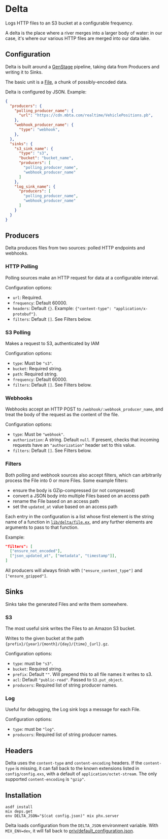 # Delta

Logs HTTP files to an S3 bucket at a configurable frequency.

A delta is the place where a river merges into a larger body of water: in our case, it's where our various HTTP files are merged into our data lake.

## Configuration

Delta is built around a
[GenStage](https://hexdocs.pm/gen_stage/GenStage.html) pipeline, taking data
from Producers and writing it to Sinks.

The basic unit is a [File](lib/delta/file.ex), a chunk of possibly-encoded data.

Delta is configured by JSON. Example:

```json
{
  "producers": {
    "polling_producer_name": {
      "url": "https://cdn.mbta.com/realtime/VehiclePositions.pb",
    },
    "webhook_producer_name": {
      "type": "webhook",
    },
  },
  "sinks": {
    "s3_sink_name": {
      "type": "s3",
      "bucket": "bucket_name",
      "producers": [
        "polling_producer_name",
        "webhook_producer_name"
      ]
    },
    "log_sink_name": {
      "producers": [
        "polling_producer_name",
        "webhook_producer_name"
      ]
    }
  }
}
```

## Producers

Delta produces files from two sources: polled HTTP endpoints and webhooks.

### HTTP Polling

Polling sources make an HTTP request for data at a configurable interval.

Configuration options:
* `url`: Required.
* `frequency`: Default 60000.
* `headers`: Default `{}`. Example: `{"content-type": "application/x-protobuf"}`.
* `filters`: Default `[]`. See Filters below.

### S3 Polling

Makes a request to S3, authenticated by IAM

Configuration options:
* `type`: Must be `"s3"`.
* `bucket`: Required string.
* `path`: Required string.
* `frequency`: Default 60000.
* `filters`: Default `[]`. See Filters below.

### Webhooks

Webhooks accept an HTTP POST to `/webhook/:webhook_producer_name`, and treat the body of
the request as the content of the file.

Configuration options:
* `type`: Must be `"webhook"`.
* `authorization`: A string. Default `null`. If present, checks that incoming requests have an `"authorization"` header set to this value.
* `filters`: Default `[]`. See Filters below.

### Filters

Both polling and webhook sources also accept filters, which can arbitrarily
process the File into 0 or more Files. Some example filters:

- ensure the body is GZip-compressed (or not compressed)
- convert a JSON body into multiple Files based on an access path
- rename the File based on an access path
- set the `updated_at` value based on an access path

Each entry in the configuration is a list whose first element is the string name of a function in [`lib/delta/file.ex`](lib/delta/file.ex), and any further elements are arguments to pass to that function.

Example:
```json
"filters": [
  ["ensure_not_encoded"],
  ["json_updated_at", ["metadata", "timestamp"]],
]
```

All producers will always finish with `["ensure_content_type"]` and `["ensure_gzipped"]`.

## Sinks

Sinks take the generated Files and write them somewhere.

### S3

The most useful sink writes the Files to an Amazon S3 bucket.

Writes to the given bucket at the path `{prefix}/{year}/{month}/{day}/{time}_{url}.gz`.

Configuration options:
* `type`: must be `"s3"`.
* `bucket`: Required string.
* `prefix`: Default `""`. Will prepend this to all file names it writes to s3.
* `acl`: Default `"public-read"`. Passed to `S3.put_object`.
* `producers`: Required list of string producer names.

### Log

Useful for debugging, the Log sink logs a message for each File.

Configuration options:
* `type`: must be `"log"`.
* `producers`: Required list of string producer names.

## Headers

Delta uses the `content-type` and `content-encoding` headers. If the `content-type` is missing, it can fall back to the known extensions listed in `config/config.exs`, with a default of `application/octet-stream`. The only supported `content-encoding` is `"gzip"`.

## Installation

```
asdf install
mix deps.get
env DELTA_JSON="$(cat config.json)" mix phx.server
```

Delta loads configuration from the `DELTA_JSON` environment variable.
With `MIX_ENV=dev`, it will fall back to [priv/default_configuration.json](priv/default_configuration.json).

